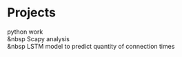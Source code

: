 # Projects
python work</br>
&nbsp Scapy analysis</br>
&nbsp LSTM model to predict quantity of connection times</br>
